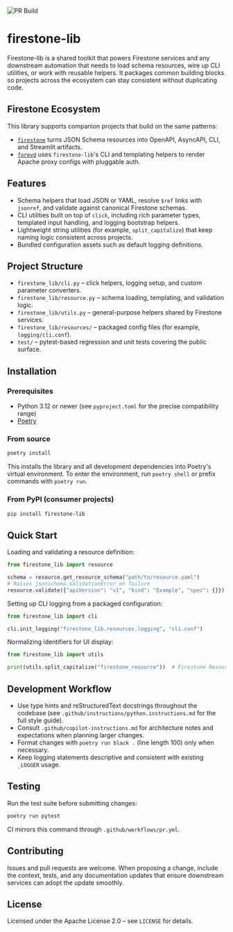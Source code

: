 ![PR Build](https://github.com/ebourgeois/firestone-lib/actions/workflows/pr.yml/badge.svg)

# firestone-lib

Firestone-lib is a shared toolkit that powers Firestone services and any downstream automation that needs to load schema resources, wire up CLI utilities, or work with reusable helpers. It packages common building blocks so projects across the ecosystem can stay consistent without duplicating code.

## Firestone Ecosystem

This library supports companion projects that build on the same patterns:

- [`firestone`](https://github.com/firestoned/firestone) turns JSON Schema resources into OpenAPI, AsyncAPI, CLI, and Streamlit artifacts.
- [`forevd`](https://github.com/firestoned/forevd) uses `firestone-lib`'s CLI and templating helpers to render Apache proxy configs with pluggable auth.

## Features
- Schema helpers that load JSON or YAML, resolve `$ref` links with `jsonref`, and validate against canonical Firestone schemas.
- CLI utilities built on top of `click`, including rich parameter types, templated input handling, and logging bootstrap helpers.
- Lightweight string utilities (for example, `split_capitalize`) that keep naming logic consistent across projects.
- Bundled configuration assets such as default logging definitions.

## Project Structure
- `firestone_lib/cli.py` – click helpers, logging setup, and custom parameter converters.
- `firestone_lib/resource.py` – schema loading, templating, and validation logic.
- `firestone_lib/utils.py` – general-purpose helpers shared by Firestone services.
- `firestone_lib/resources/` – packaged config files (for example, `logging/cli.conf`).
- `test/` – pytest-based regression and unit tests covering the public surface.

## Installation

### Prerequisites
- Python 3.12 or newer (see `pyproject.toml` for the precise compatibility range)
- [Poetry](https://python-poetry.org/docs/#installation)

### From source
```bash
poetry install
```

This installs the library and all development dependencies into Poetry's virtual environment. To enter the environment, run `poetry shell` or prefix commands with `poetry run`.

### From PyPI (consumer projects)
```bash
pip install firestone-lib
```

## Quick Start
Loading and validating a resource definition:

```python
from firestone_lib import resource

schema = resource.get_resource_schema("path/to/resource.yaml")
# Raises jsonschema.ValidationError on failure
resource.validate({"apiVersion": "v1", "kind": "Example", "spec": {}})
```

Setting up CLI logging from a packaged configuration:

```python
from firestone_lib import cli

cli.init_logging("firestone_lib.resources.logging", "cli.conf")
```

Normalizing identifiers for UI display:

```python
from firestone_lib import utils

print(utils.split_capitalize("firestone_resource"))  # Firestone Resource
```

## Development Workflow
- Use type hints and reStructuredText docstrings throughout the codebase (see `.github/instructions/python.instructions.md` for the full style guide).
- Consult `.github/copilot-instructions.md` for architecture notes and expectations when planning larger changes.
- Format changes with `poetry run black .` (line length 100) only when necessary.
- Keep logging statements descriptive and consistent with existing `_LOGGER` usage.

## Testing

Run the test suite before submitting changes:

```bash
poetry run pytest
```

CI mirrors this command through `.github/workflows/pr.yml`.

## Contributing

Issues and pull requests are welcome. When proposing a change, include the context, tests, and any documentation updates that ensure downstream services can adopt the update smoothly.

## License

Licensed under the Apache License 2.0 – see `LICENSE` for details.
